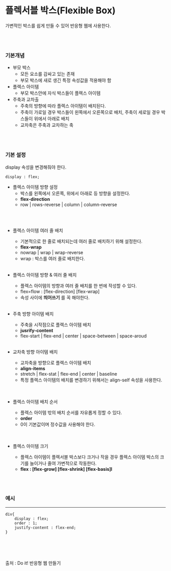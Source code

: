 # __플렉서블 박스(Flexible Box)__
가변적인 박스를 쉽게 만들 수 있어 반응형 웹에 사용한다.

<br><br>

### __기본개념__
* 부모 박스
    * 모든 요소를 감싸고 있는 존재
    * 부모 박스에 새로 생긴 특정 속성값을 적용해야 함
* 플렉스 아이템
    * 부모 박스안에 자식 박스들이 플렉스 아이템
* 주축과 교차출
    * 주축의 방향에 따라 플렉스 아이템이 배치된다.
    * 주축이 가로일 경우 박스들이 왼쪽에서 오른쪽으로 배치, 주축이 세로일 경우 박스들이 위에서 아래로 배치
    * 교차축은 주축과 교차하는 축

<br><br>

### __기본 설정__
display 속성을 변경해줘야 한다.

`
display : flex;
`

* 플렉스 아이템 방향 설정
    * 박스를 왼쪽에서 오른쪽, 위에서 아래로 등 방향을 설정한다.
    * __flex-direction__
    * row | rows-reverse | column | column-reverse
<br>
<br>

* 플렉스 아이템 여러 줄 배치
    * 기본적으로 한 줄로 배치되는데 여러 줄로 배치하기 위해 설정한다.
    * __flex-wrap__
    * nowrap | wrap | wrap-reverse
    * wrap : 박스를 여러 줄로 배치한다.
<br><br>

* 플렉스 아이템 방향 & 여러 줄 배치
    * 플렉스 아이템의 방향과 여러 줄 배치를 한 번에 작성할 수 있다.
    *  flex=flow : [flex-direction] [flex-wrap]
    * 속성 사이에 __띄어쓰기__ 를 꼭 해야한다.
<br><br>

* 주축 방향 아이템 배치
    * 주축을 시작점으로 플렉스 아이템 배치
    * __jusrify-content__
    * flex-start | flex-end | center | space-between | space-aroud
<br><br>

* 교차축 방향 아이템 배치
    * 교차축을 방향으로 플렉스 아이템 배치
    * __align-items__
    * stretch | flex-stat | flex-end | center | baseline
    * 특정 플렉스 아이템의 배치를 변경하기 위해서는 align-self 속성을 사용한다.
<br><br><br>

* 플렉스 아이템 배치 순서
    * 플렉스 아이템 밗의 배치 순서를 자유롭게 정할 수 있다.
    * __order__
    * 0이 기본값이며 정수값을 사용해야 한다.
<br><br><br>

* 플렉스 아이템 크기 
    * 플렉스 아이템이 플렉서블 박스보다 크거나 작을 경우 플렉스 아이템 박스의 크기를 늘이거나 줄여 가변적으로 작동한다.
    * __flex : [flex-grow] [flex-shrink] [flex-basis]l__

<br><Br>

### 예시 
---
```
div{
    display : flex;
    order : 1;
    justify-content : flex-end;
}
```
<br><br><br> 

출처 : Do it! 반응형 웹 만들기
